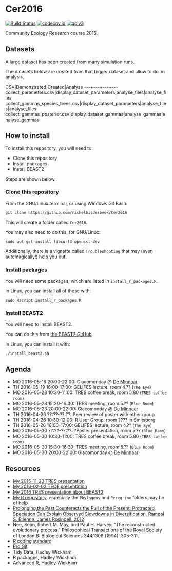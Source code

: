 # Cer2016

[![Build Status](https://travis-ci.org/richelbilderbeek/Cer2016.svg?branch=master)](https://travis-ci.org/richelbilderbeek/Cer2016)
[![codecov.io](https://codecov.io/github/richelbilderbeek/Cer2016/coverage.svg?branch=master)](https://codecov.io/github/richelbilderbeek/Cer2016?branch=master)
[![gplv3](http://www.gnu.org/graphics/gplv3-88x31.png)](http://www.gnu.org/licenses/gpl.html)

Community Ecology Research course 2016.

## Datasets

A large dataset has been created from many simulation runs.

The datasets below are created from that bigger dataset
and allow to do an analysis.

CSV|Demonstrated|Created|Analyse
---+---+---+---
collect_parameters.csv|display_dataset_parameters|analyse_files|analyse_files
collect_gammas_species_trees.csv|display_dataset_parameters|analyse_files|analyse_files
collect_gammas_posterior.csv|display_dataset_gammas|analyse_gammas|analyse_gammas

## How to install

To install this repository, you will need to:

 * Clone this repository
 * Install packages
 * Install BEAST2

Steps are shown below.

### Clone this repository

From the GNU/Linux terminal, or using Windows Git Bash:

```
git clone https://github.com/richelbilderbeek/Cer2016
```

This will create a folder called `Cer2016`. 

You may also need to do this, for GNU/Linux:

```
sudo apt-get install libcurl4-openssl-dev
```

Additionally, there is a vignette called `Troubleshooting` that may
(even automagically!) help you out.

### Install packages

You will need some packages, which are listed in `install_r_packages.R`.

In Linux, you can install all of these with:

```
sudo Rscript install_r_packages.R
```

### Install BEAST2

You will need to install BEAST2. 

You can do this from [the BEAST2 GitHub](https://github.com/CompEvol/beast2).

In Linux, you can install it with:

```
./install_beast2.sh
```

## Agenda

 * MO 2016-05-16 20:00-22:00: Giacomonday @ [De Minnaar](www.deminnaar.nl)
 * TH 2016-05-19 16:00-17:00: GELIFES lecture, room 4.?? (`The Eye`)
 * MO 2016-05-23 10:30-11:00: TRES coffee break, room 5.80 (`TRES coffee room`)
 * MO 2016-05-23 15:30-16:30: TRES meeting, room 5.?? (`Blue Room`)
 * MO 2016-05-23 20:00-22:00: Giacomonday @ [De Minnaar](www.deminnaar.nl)
 * TH 2016-04-26 ??:??-??:??: Peer review of poster with other group
 * TH 2016-04-26 10:30-12:00: R User Group, room ???? in Smitsborg
 * TH 2016-05-26 16:00-17:00: GELIFES lecture, room 4.?? (`The Eye`)
 * MO 2016-05-30 ??:??-??:??: ?Poster presentation, room 5.?? (`Blue Room`)
 * MO 2016-05-30 10:30-11:00: TRES coffee break, room 5.80 (`TRES coffee room`)
 * MO 2016-05-30 15:30-16:30: TRES meeting, room 5.?? (`Blue Room`)
 * MO 2016-05-30 20:00-22:00: Giacomonday @ [De Minnaar](www.deminnaar.nl)

## Resources

 * [My 2015-11-23 TRES presentation](https://github.com/richelbilderbeek/Science/blob/master/Bilderbeek20151123TresMeeting/20151123TresMeeting.pdf)
 * [My 2016-02-03 TECE presentation](https://github.com/richelbilderbeek/Science/blob/master/Bilderbeek20160203TeceMeeting/20160203TeceMeeting.pdf)
 * [My 2016 TRES presentation about BEAST2](https://github.com/richelbilderbeek/Science/blob/master/Bilderbeek2016Beast/Bilderbeek2016Beast.pdf)
 * [My R repository](https://github.com/richelbilderbeek/R), especially the `Phylogeny` and `Peregrine` folders may be of help
 * [Prolonging the Past Counteracts the Pull of the Present: Protracted Speciation Can Explain Observed Slowdowns in Diversification. Rampal S. Etienne, James Rosindell. 2012](http://sysbio.oxfordjournals.org/content/61/2/204)
 * Nee, Sean, Robert M. May, and Paul H. Harvey. "The reconstructed evolutionary process." Philosophical Transactions of the Royal Society of London B: Biological Sciences 344.1309 (1994): 305-311.
 * [R coding standard](https://github.com/richelbilderbeek/R-CodingStandard)
 * [Pro Git](https://git-scm.com/book/en/v2)
 * Tidy Data, Hadley Wickham
 * R packages, Hadley Wickham
 * Advanced R, Hadley Wickham

